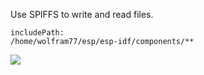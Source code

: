 Use SPIFFS to write and read files.

```text
includePath:
/home/wolfram77/esp/esp-idf/components/**
```

![](https://ga-beacon.deno.dev/G-G1E8HNDZYY:v51jklKGTLmC3LAZ4rJbIQ/github.com/moocf/storage_spiffs.esp32)
